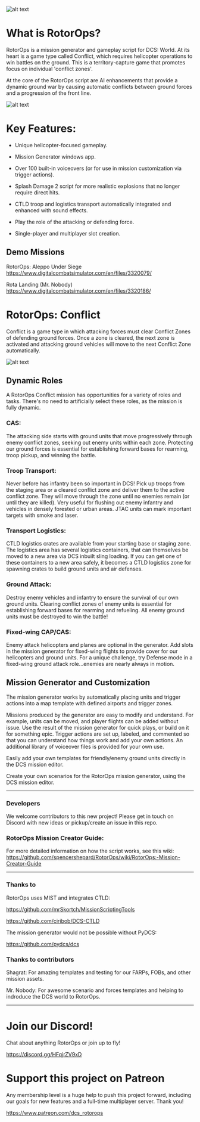 ![alt text](https://dcs-helicopters.com/images/briefing1.png?raw=true)

# What is RotorOps?
RotorOps is a mission generator and gameplay script for DCS: World.  At its heart is a game type called Conflict, which requires helicopter operations to win battles on the ground.  This is a territory-capture game that promotes focus on individual 'conflict zones'.

At the core of the RotorOps script are AI enhancements that provide a dynamic ground war by causing automatic conflicts between ground forces and a progression of the front line.

![alt text](https://dcs-helicopters.com/images/RotorOps%20v1%20UI.png?raw=true)


# Key Features:
- Unique helicopter-focused gameplay.

- Mission Generator windows app.

- Over 100 built-in voiceovers (or for use in mission customization via trigger actions).

- Splash Damage 2 script for more realistic explosions that no longer require direct hits.

- CTLD troop and logistics transport automatically integrated and enhanced with sound effects.

- Play the role of the attacking or defending force.

- Single-player and multiplayer slot creation.

## Demo Missions
RotorOps: Aleppo Under Siege  https://www.digitalcombatsimulator.com/en/files/3320079/

Rota Landing (Mr. Nobody) https://www.digitalcombatsimulator.com/en/files/3320186/


# RotorOps: Conflict
Conflict is a game type in which attacking forces must clear Conflict Zones of defending ground forces. Once a zone is cleared, the next zone is activated and attacking ground vehicles will move to the next Conflict Zone automatically.

![alt text](https://raw.githubusercontent.com/spencershepard/RotorOps/develop/documentation/images/rotorops%20conflict%20zones.png?raw=true)

## Dynamic Roles
A RotorOps Conflict mission has opportunities for a variety of roles and tasks. There's no need to artificially select these roles, as the mission is fully dynamic.  

### CAS:
The attacking side starts with ground units that move progressively through enemy conflict zones, seeking out enemy units within each zone.  Protecting our ground forces is essential for establishing forward bases for rearming, troop pickup, and winning the battle.  

### Troop Transport:
Never before has infantry been so important in DCS!   Pick up troops from the staging area or a cleared conflict zone and deliver them to the active conflict zone.  They will move through the zone until no enemies remain (or until they are killed).  Very useful for flushing out enemy infantry and vehicles in densely forested or urban areas.  JTAC units can mark important targets with smoke and laser.

### Transport Logistics:
CTLD logistics crates are available from your starting base or staging zone.  The logistics area has several logistics containers, that can themselves be moved to a new area via DCS inbuilt sling loading.  If you can get one of these containers to a new area safely, it becomes a CTLD logistics zone for spawning crates to build ground units and air defenses.

### Ground Attack:
Destroy enemy vehicles and infantry to ensure the survival of our own ground units.  Clearing conflict zones of enemy units is essential for establishing forward bases for rearming and refueling. All enemy ground units must be destroyed to win the battle!

### Fixed-wing CAP/CAS:
Enemy attack helicopters and planes are optional in the generator.  Add slots in the mission generator for fixed-wing flights to provide cover for our helicopters and ground units. For a unique challenge, try Defense mode in a fixed-wing ground attack role...enemies are nearly always in motion.

## Mission Generator and Customization
The mission generator works by automatically placing units and trigger actions into a map template with defined airports and trigger zones.  

Missions produced by the generator are easy to modify and understand.  For example, units can be moved, and player flights can be added without issue. Use the result of the mission generator for quick plays, or build on it for something epic.  Trigger actions are set up, labeled, and commented so that you can understand how things work and add your own actions.  An additional library of voiceover files is provided for your own use.

Easily add your own templates for friendly/enemy ground units directly in the DCS mission editor.

Create your own scenarios for the RotorOps mission generator,  using the DCS mission editor.

***


### Developers
We welcome contributors to this new project!  Please get in touch on Discord with new ideas or pickup/create an issue in this repo.  


### RotorOps Mission Creator Guide:
For more detailed information on how the script works, see this wiki:
https://github.com/spencershepard/RotorOps/wiki/RotorOps:-Mission-Creator-Guide

***

### Thanks to

RotorOps uses MIST and integrates CTLD:

https://github.com/mrSkortch/MissionScriptingTools

https://github.com/ciribob/DCS-CTLD

The mission generator would not be possible without PyDCS:

https://github.com/pydcs/dcs

### Thanks to contributors

Shagrat: For amazing templates and testing for our FARPs, FOBs, and other mission assets.

Mr. Nobody: For awesome scenario and forces templates and helping to indroduce the DCS world to RotorOps.

***

# Join our Discord!

Chat about anything RotorOps or join up to fly!

https://discord.gg/HFqjrZV9xD

# Support this project on Patreon

Any membership level is a huge help to push this project forward, including our goals for new features and a full-time multiplayer server.  Thank you!

https://www.patreon.com/dcs_rotorops
